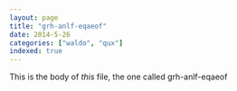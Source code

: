 ```yaml
---
layout: page
title: "grh-anlf-eqaeof"
date: 2014-5-26
categories: ["waldo", "qux"]
indexed: true
---
```

This is the body of _this_ file, the one called grh-anlf-eqaeof
